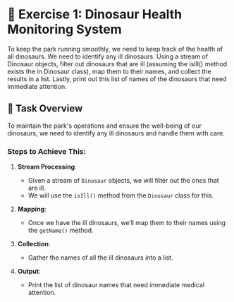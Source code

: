 # 🦕 Exercise 1: Dinosaur Health Monitoring System 

To keep the park running smoothly, we need to keep track of the health of all dinosaurs. We
need to identify any ill dinosaurs. Using a stream of Dinosaur objects, filter out dinosaurs
that are ill (assuming the isIll() method exists the in Dinosaur class), map them to their
names, and collect the results in a list. Lastly, print out this list of names of the dinosaurs that
need immediate attention.

## 🚨 Task Overview

To maintain the park's operations and ensure the well-being of our dinosaurs, we need to identify any ill dinosaurs and handle them with care.

### Steps to Achieve This:

1. **Stream Processing**:
    - Given a stream of `Dinosaur` objects, we will filter out the ones that are ill.
    - We will use the `isIll()` method from the `Dinosaur` class for this.

2. **Mapping**:
    - Once we have the ill dinosaurs, we’ll map them to their names using the `getName()` method.

3. **Collection**:
    - Gather the names of all the ill dinosaurs into a list.

4. **Output**:
    - Print the list of dinosaur names that need immediate medical attention.